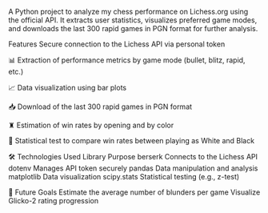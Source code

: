 A Python project to analyze my chess performance on Lichess.org using the official API. It extracts user statistics, visualizes preferred game modes, and downloads the last 300 rapid games in PGN format for further analysis.

 Features
 Secure connection to the Lichess API via personal token

📊 Extraction of performance metrics by game mode (bullet, blitz, rapid, etc.)

📈 Data visualization using bar plots

📥 Download of the last 300 rapid games in PGN format

♜ Estimation of win rates by opening and by color

📐 Statistical test to compare win rates between playing as White and Black

🛠️ Technologies Used
Library	Purpose
berserk	Connects to the Lichess API
dotenv	Manages API token securely
pandas	Data manipulation and analysis
matplotlib	Data visualization
scipy.stats	Statistical testing (e.g., z-test)

🔮 Future Goals
Estimate the average number of blunders per game
Visualize Glicko-2 rating progression
